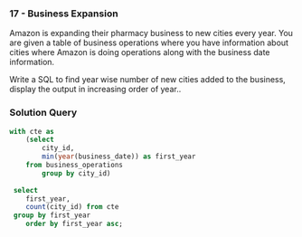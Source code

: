 ###  17 - Business Expansion


Amazon is expanding their pharmacy business to new cities every year. You are given a table of business operations where you have information about cities where Amazon is doing operations along with the business date information.

Write a SQL to find year wise number of new cities added to the business, display the output in increasing order of year..


### Solution Query

```sql
with cte as
	(select 
     	city_id,
     	min(year(business_date)) as first_year  
 	from business_operations 
 		group by city_id)
 
 select 
 	first_year,
    count(city_id) from cte
 group by first_year
 	order by first_year asc;
```

